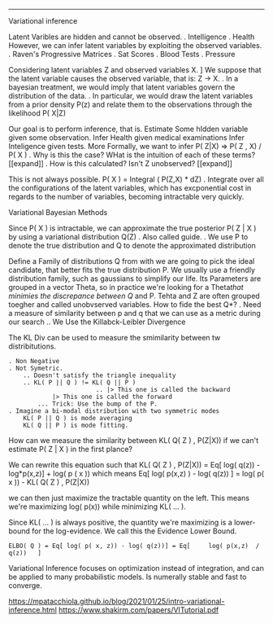 ___

Variational inference

Latent Varibles are hidden and cannot be observed.
    . Intelligence
    . Health
However, we can infer latent variables by exploiting the observed variables.
    . Raven's Progressive Matrices
    . Sat Scores
    . Blood Tests
    . Pressure

Considering latent variables Z and observed variables X. ]
We suppose that the latent variable causes the observed variable, that is: Z -> X.
    . In a bayesian treatment, we would imply that latent variables govern the distribution of the data.
    . In particular, we would draw the latent variables from a prior density P(z) and relate them to the observations through the likelihood P( X|Z)

Our goal is to perform inference, that is. Estimate Some hIdden variable given some observation.
    Infer Health given medical examinations
    Infer Inteligence given tests.
More Formally, we want to infer
    P( Z|X) => P( Z , X) / P( X )
        . Why is this the case? WHat is the intuition of each of these terms? [[expand]]
        . How is this calculated? Isn't Z unobserved? [[expand]]

This is not always possible. P( X ) = Integral ( P(Z,X) * dZ)
    . Integrate over all the configurations of the latent variables, which has excponential cost in regards to the number of variables, becoming intractable very quickly.

Variational Bayesian Methods

Since P( X ) is intractable, we can approximate the true posterior P( Z | X ) by using a variational distribution Q(Z)
    . Also called guide.
    . We use P to denote the true distribution and Q to denote the approximated distribution

Define a Family of distributions Q from with we are going to pick the ideal candidate, that better fits the true distribution P.
We usually use a friendly distribution family, such as gaussians to simplify our life.
Its Parameters are grouped in a vector Theta, so in practice we're looking for a Theta*that minimies the discrepance between Q* and P.
Tehta and Z are often grouped toegher and called unobvserved variables.
How to fide the best Q*?
    . Need a measure of similarity between p and q that we can use as a metric during our search
        .. We Use the Killabck-Leibler Divergence

The KL Div can be used to measure the smimilarity between tw distribitutions.

    . Non Negative
    . Not Symetric. 
        .. Doesn't satisfy the triangle inequality
        .. KL( P || Q ) != KL( Q || P )
                            .. |> This one is called the backward
                |> This one is called the forward
            ... Trick: Use the bump of the P. 
    . Imagine a bi-modal distribution with two symmetric modes
        KL( P || Q ) is mode averaging
        KL( Q || P ) is mode fitting. 

How can we measure the similarity between KL( Q( Z ) , P(Z|X)) if we can't estimate P( Z | X ) in the first plance?

We can rewrite this equation such that
    KL( Q( Z ) , P(Z|X)) = Eq[ log( q(z)) - log*p(x,z)] + log( p ( x ))
which means
    Eq[ log( p(x,z) ) -  log( q(z))  ] = log( p( x )) - KL( Q( Z ) , P(Z|X))

we can then just maximize the tractable quantity on the left.  This means we're maximizing log( p(x)) while minimizing KL( ... ).

Since KL( ... ) is always positive, the quantity we're maximizing is a lower-bound for the log-evidence. We call this the Evidence Lower Bound.

    ELBO( Q ) = Eq[ log( p( x, z)) - log( q(z))] = Eq[     log( p(x,z)  / q(z))   ]

Variational Inference focuses on optimization instead of integration, and can be applied to many probabilistic models. Is numerally stable and fast to converge.

<https://mpatacchiola.github.io/blog/2021/01/25/intro-variational-inference.html>
<https://www.shakirm.com/papers/VITutorial.pdf>
